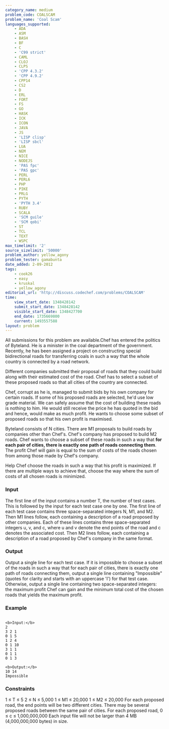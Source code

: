 ```yaml
---
category_name: medium
problem_code: COALSCAM
problem_name: 'Coal Scam'
languages_supported:
    - ADA
    - ASM
    - BASH
    - BF
    - C
    - 'C99 strict'
    - CAML
    - CLOJ
    - CLPS
    - 'CPP 4.3.2'
    - 'CPP 4.9.2'
    - CPP14
    - CS2
    - D
    - ERL
    - FORT
    - FS
    - GO
    - HASK
    - ICK
    - ICON
    - JAVA
    - JS
    - 'LISP clisp'
    - 'LISP sbcl'
    - LUA
    - NEM
    - NICE
    - NODEJS
    - 'PAS fpc'
    - 'PAS gpc'
    - PERL
    - PERL6
    - PHP
    - PIKE
    - PRLG
    - PYTH
    - 'PYTH 3.4'
    - RUBY
    - SCALA
    - 'SCM guile'
    - 'SCM qobi'
    - ST
    - TCL
    - TEXT
    - WSPC
max_timelimit: '2'
source_sizelimit: '50000'
problem_author: yellow_agony
problem_tester: gamabunta
date_added: 2-09-2012
tags:
    - cook26
    - easy
    - kruskal
    - yellow_agony
editorial_url: 'http://discuss.codechef.com/problems/COALSCAM'
time:
    view_start_date: 1348428142
    submit_start_date: 1348428142
    visible_start_date: 1348427700
    end_date: 1735669800
    current: 1493557588
layout: problem
---
```

All submissions for this problem are available.Chef has entered the politics of Byteland. He is a minister in the coal department of the government. Recently, he has been assigned a project on constructing special bidirectional roads for transferring coals in such a way that the whole country is connected by a road network.

Different companies submitted their proposal of roads that they could build along with their estimated cost of the road. Chef has to select a subset of these proposed roads so that all cities of the country are connected.

Chef, corrupt as he is, managed to submit bids by his own company for certain roads. If some of his proposed roads are selected, he'd use low grade material. We can safely assume that the cost of building these roads is nothing to him. He would still receive the price he has quoted in the bid and hence, would make as much profit. He wants to choose some subset of proposed roads so that his own profit is maximised.

Byteland consists of N cities. There are M1 proposals to build roads by companies other than Chef's. Chef's company has proposed to build M2 roads. Chef wants to choose a subset of these roads in such a way that **for each pair of cities, there is exactly one path of roads connecting them**. The profit Chef will gain is equal to the sum of costs of the roads chosen from among those made by Chef's company.

Help Chef choose the roads in such a way that his profit is maximized. If there are multiple ways to achieve that, choose the way where the sum of costs of all chosen roads is minimized.

### Input

The first line of the input contains a number T, the number of test cases. This is followed by the input for each test case one by one. The first line of each test case contains three space-separated integers N, M1, and M2. Then M1 lines follow, each containing a description of a road proposed by other companies. Each of these lines contains three space-separated integers u, v, and c, where u and v denote the end points of the road and c denotes the associated cost. Then M2 lines follow, each containing a description of a road proposed by Chef's company in the same format.

### Output

Output a single line for each test case. If it is impossible to choose a subset of the roads in such a way that for each pair of cities, there is exactly one path of roads connecting them, output a single line containing "Impossible" (quotes for clarity and starts with an uppercase 'I') for that test case. Otherwise, output a single line containing two space-separated integers: the maximum profit Chef can gain and the minimum total cost of the chosen roads that yields the maximum profit.

### Example

```

<b>Input:</b>
2
3 2 1
0 1 5
1 2 4
0 1 10
3 1 1
0 1 1
0 1 3

<b>Output:</b>
10 14
Impossible

```
### Constraints

1 ≤ T ≤ 5
2 ≤ N ≤ 5,000
1 ≤ M1 ≤ 20,000
1 ≤ M2 ≤ 20,000
For each proposed road, the end points will be two different cities.
There may be several proposed roads between the same pair of cities.
For each proposed road, 0 ≤ c ≤ 1,000,000,000
Each input file will not be larger than 4 MB (4,000,000,000 bytes) in size.